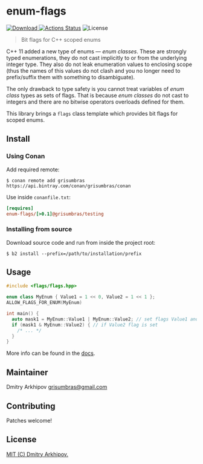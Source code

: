 # enum-flags

[![Download](https://api.bintray.com/packages/grisumbras/conan/enum-flags:grisumbras/images/download.svg?version=0.1.0:testing) ](https://bintray.com/grisumbras/conan/enum-flags:grisumbras/0.1.0:testing/link)
[![Actions Status](https://wdp9fww0r9.execute-api.us-west-2.amazonaws.com/production/badge/grisumbras/enum-flags)](https://wdp9fww0r9.execute-api.us-west-2.amazonaws.com/production/results/grisumbras/enum-flags)
![License](https://img.shields.io/github/license/grisumbras/enum-flags.svg)

> Bit flags for C++ scoped enums

C++ 11 added a new type of enums — *enum classes*.
These are strongly typed enumerations, they do not cast implicitly to or from
the underlying integer type. They also do not leak enumeration values to
enclosing scope (thus the names of this values do not clash and you no longer
need to prefix/suffix them with something to disambiguate).

The only drawback to type safety is you cannot treat variables of *enum class*
types as sets of flags. That is because *enum classes* do not cast to integers
and there are no bitwise operators overloads defined for them.

This library brings a `flags` class template which provides bit flags for
scoped enums.


## Install

### Using Conan

Add required remote:

```shell
$ conan remote add grisumbras https://api.bintray.com/conan/grisumbras/conan

```

Use inside `conanfile.txt`:

```ini
[requires]
enum-flags/[>0.1]@grisumbras/testing

```


### Installing from source

Download source code and run from inside the project root:

```shell
$ b2 install --prefix=/path/to/installation/prefix
```


## Usage

``` c++
#include <flags/flags.hpp>

enum class MyEnum { Value1 = 1 << 0, Value2 = 1 << 1 };
ALLOW_FLAGS_FOR_ENUM(MyEnum)

int main() {
  auto mask1 = MyEnum::Value1 | MyEnum::Value2; // set flags Value1 and Value 2
  if (mask1 & MyEnum::Value2) { // if Value2 flag is set
    /* ... */
  }
}
```

More info can be found in the [docs](http://grisumbras.github.io/enum-flags/).


## Maintainer

Dmitry Arkhipov <grisumbras@gmail.com>


## Contributing

Patches welcome!


## License

[MIT (C) Dmitry Arkhipov.](LICENSE)
